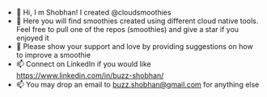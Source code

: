- 👋 Hi, I m Shobhan! I created @cloudsmoothies
- 👀 Here you will find smoothies created using different cloud native tools. Feel free to pull one of the repos (smoothies) and give a star if you enjoyed it
- 💞️ Please show your support and love by providing suggestions on how to improve a smoothie
- 📫 Connect on LinkedIn if you would like https://www.linkedin.com/in/buzz-shobhan/
- 📫 You may drop an email to buzz.shobhan@gmail.com for anything else

<!---
cloudsmoothies/cloudsmoothies is a ✨ special ✨ repository because its `README.md` (this file) appears on your GitHub profile.
You can click the Preview link to take a look at your changes.
--->
